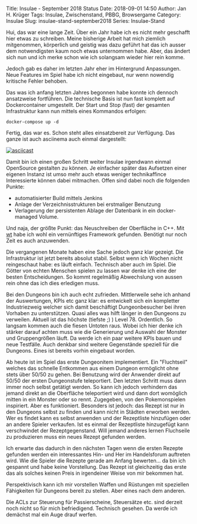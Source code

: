 Title: Insulae - September 2018 Status
Date: 2018-09-01 14:50
Author: Jan H. Krüger
Tags: Insulae, Zwischenstand, PBBG, Browsergame
Category: Insulae
Slug: insulae-stand-september2018
Series: Insulae-Stand


Hui, das war eine lange Zeit. Über ein Jahr habe ich es nicht mehr geschafft hier etwas zu schreiben.
Meine bisherige Arbeit hat mich ziemlich mitgenommen, körperlich und geistig was dazu geführt hat das ich ausser dem notwendigsten kaum noch etwas unternommen habe. Aber, das ändert sich nun und ich merke schon wie ich solangsam wieder hier rein komme.

Jedoch gab es daher im letzten Jahr eher im Hintergrund Anpassungen. Neue Features im Spiel habe ich nicht eingebaut, nur wenn nowendig kritische Fehler behoben.

Das was ich anfang letzten Jahres begonnen habe konnte ich dennoch ansatzweise fortführen. Die technische Basis ist nun fast komplett auf Dockercontainer umgestellt. Der Start und Stop (fast) der gesamten Infrastruktur kann nun mittels eines Kommandos erfolgen:

```
docker-compose up -d
```

Fertig, das war es. Schon steht alles einsatzbereit zur Verfügung. Das ganze ist auch asciinema auch einmal dargestellt:


[![asciicast](https://asciinema.org/a/uSFwPzcVkPuBaGTZTp2pdpMiE.png)](https://asciinema.org/a/uSFwPzcVkPuBaGTZTp2pdpMiE?rows=25)


Damit bin ich einen großen Schritt weiter Insulae irgendwann einmal OpenSource gestalten zu können. Je einfacher später das Aufsetzen einer eigenen Instanz ist umso mehr auch etwas weniger technikaffince Interessierte können dabei mitmachen. Offen sind dabei noch die folgenden Punkte:

* automatisierter Build mittels Jenkins
* Anlage der Verzeichnisstrukturen bei erstmaliger Benutzung
* Verlagerung der persistenten Ablage der Datenbank in ein docker-managed Volume.

Und naja, der größte Punkt: das Neuschreiben der Oberfläche in C++. Mit [wt][1] habe ich wohl ein vernünftiges Framework gefunden. Benötigt nur noch Zeit es auch anzuwenden.


Die vergangenen Monate haben eine Sache jedoch ganz klar gezeigt. Die Infrastruktur ist jetzt bereits absolut stabil. Selbst wenn ich Wochen nicht reingeschaut habe: es läuft einfach. Technisch aber auch im Spiel. Die Götter von echten Menschen spielen zu lassen war denke ich eine der besten Entscheidungen. So kommt regelmäßig Abwechslung von aussen rein ohne das ich dies erledigen muss.

Bei den Dungeons bin ich auch echt zufrieden. Mittlerweile sehe ich anhand der Auswertungen, KPIs etc ganz klar: es entwickelt sich ein kompletter Industriezweig welcher sich damit beschäftigt Dungeonbesucher bei ihren Vorhaben zu unterstützen. Quasi alles was hilft länger in den Dungeons zu verweilen. Aktuell ist das höchste (tiefste ;) ) Level 78. Ordentlich. So langsam kommen auch die fiesen Untoten raus. Wobei ich hier denke ich stärker darauf achten muss wie die Generierung und Auswahl der Monster und Gruppengrößen läuft. Da werde ich ein paar weitere KPIs bauen und neue Testfälle. Auch denkbar sind weitere Gegenstände speziell für die Dungeons. Eines ist bereits vorhin eingebaut worden.


Ab heute ist im Spiel das erste Dungeonitem implementiert. Ein "Fluchtseil" welches das schnelle Entkommen aus einem Dungeon ermöglicht ohne stets über 50/50 zu gehen. Bei Benutzung wird der Anwender direkt auf 50/50 der ersten Dungeonstufe teleportiert. Den letzten Schritt muss dann immer noch selbst getätigt werden. So kann ich jedoch verhindern das jemand direkt an die Oberfläche teleportiert wird und dann dort womöglich mitten in ein Monster oder so rennt.
Zugegeben, von den Pokemonspielen inspiriert. Aber es funktioniert.
Besonders ist jedoch: das Rezept ist nur in den Dungeons selbst zu finden und kann nicht in Städten erworben werden. Wer es findet kann es selbst anwenden und der Rezeptliste hinzufügen oder an andere Spieler verkaufen. Ist es einmal der Rezeptliste hinzugefügt kann verschwindet der Rezeptgegenstand. Will jemand anderes lernen Fluchseile zu produzieren muss ein neues Rezept gefunden werden.

Ich erwarte das dadurch in den nächsten Tagen wenn die ersten Rezepte gefunden werden ein interessantes Hin- und Her im Handelsforum auftreten wird. Wie die Spieler die Rezepte gerade am Anfang bewerten... da bin ich gespannt und habe keine Vorstellung. Das Rezept ist gleichzeitig das erste das als solches keinen Preis in irgendeiner Weise von mir bekommen hat.

Perspektivisch kann ich mir vorstellen Waffen und Rüstungen mit speziellen Fähigkeiten für Dungeons bereit zu stellen. Aber eines nach dem anderen.


Die ACLs zur Steuerung für Passierscheine, Steuersätze etc. sind derzeit noch nicht so für mich befriedigend. Technisch gesehen. Da werde ich demächst mal ein Auge drauf werfen.

[1]: https://www.webtoolkit.eu/wt
[2]: https://api.insulae.janhkrueger.de/town
